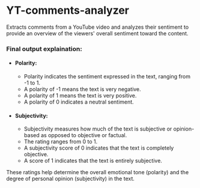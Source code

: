 # YT-comments-analyzer
Extracts comments from a YouTube video and analyzes their sentiment to provide an overview of the viewers' overall sentiment toward the content.

### Final output explaination:
 - #### Polarity:
    - Polarity indicates the sentiment expressed in the text, ranging from -1 to 1.
    - A polarity of -1 means the text is very negative.
    - A polarity of 1 means the text is very positive.
    - A polarity of 0 indicates a neutral sentiment.
 - #### Subjectivity:
    - Subjectivity measures how much of the text is subjective or opinion-based as opposed to objective or factual.
    - The rating ranges from 0 to 1.
    - A subjectivity score of 0 indicates that the text is completely objective.
    - A score of 1 indicates that the text is entirely subjective.

These ratings help determine the overall emotional tone (polarity) and the degree of personal opinion (subjectivity) in the text.
